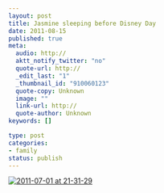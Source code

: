 ```yaml
--- 
layout: post
title: Jasmine sleeping before Disney Day
date: 2011-08-15
published: true
meta: 
  audio: http://
  aktt_notify_twitter: "no"
  quote-url: http://
  _edit_last: "1"
  _thumbnail_id: "910060123"
  quote-copy: Unknown
  image: ""
  link-url: http://
  quote-author: Unknown
keywords: []

type: post
categories: 
- family
status: publish
---
```



[![](http://media.eick.us/2011/08/2011-07-01-at-21-31-29-500x333.jpg "2011-07-01 at 21-31-29")](http://media.eick.us/2011/08/2011-07-01-at-21-31-29.jpg)
